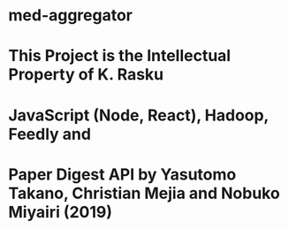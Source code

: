# med-aggregator
# This Project is the Intellectual Property of K. Rasku
#
# JavaScript (Node, React), Hadoop, Feedly and 
# Paper Digest API by Yasutomo Takano, Christian Mejia and Nobuko Miyairi (2019)
